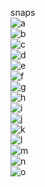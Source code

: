 snaps   
![a](https://github.com/AdicherlaVenkataSai/iiec-python/blob/master/projects/1.%20Menu-Driven(commands%20based)/snaps/a.png)    
![b](https://github.com/AdicherlaVenkataSai/iiec-python/blob/master/projects/1.%20Menu-Driven(commands%20based)/snaps/b.png)   
![c](https://github.com/AdicherlaVenkataSai/iiec-python/blob/master/projects/1.%20Menu-Driven(commands%20based)/snaps/c.png)   
![d](https://github.com/AdicherlaVenkataSai/iiec-python/blob/master/projects/1.%20Menu-Driven(commands%20based)/snaps/d.png)   
![e](https://github.com/AdicherlaVenkataSai/iiec-python/blob/master/projects/1.%20Menu-Driven(commands%20based)/snaps/e.png)   
![f](https://github.com/AdicherlaVenkataSai/iiec-python/blob/master/projects/1.%20Menu-Driven(commands%20based)/snaps/f.png)   
![g](https://github.com/AdicherlaVenkataSai/iiec-python/blob/master/projects/1.%20Menu-Driven(commands%20based)/snaps/g.png)   
![h](https://github.com/AdicherlaVenkataSai/iiec-python/blob/master/projects/1.%20Menu-Driven(commands%20based)/snaps/h.png)   
![i](https://github.com/AdicherlaVenkataSai/iiec-python/blob/master/projects/1.%20Menu-Driven(commands%20based)/snaps/i.png)   
![j](https://github.com/AdicherlaVenkataSai/iiec-python/blob/master/projects/1.%20Menu-Driven(commands%20based)/snaps/j.png)   
![k](https://github.com/AdicherlaVenkataSai/iiec-python/blob/master/projects/1.%20Menu-Driven(commands%20based)/snaps/k.png)   
![l](https://github.com/AdicherlaVenkataSai/iiec-python/blob/master/projects/1.%20Menu-Driven(commands%20based)/snaps/l.png)   
![m](https://github.com/AdicherlaVenkataSai/iiec-python/blob/master/projects/1.%20Menu-Driven(commands%20based)/snaps/m.png)    
![n](https://github.com/AdicherlaVenkataSai/iiec-python/blob/master/projects/1.%20Menu-Driven(commands%20based)/snaps/n.png)   
![o](https://github.com/AdicherlaVenkataSai/iiec-python/blob/master/projects/1.%20Menu-Driven(commands%20based)/snaps/o.png)   

